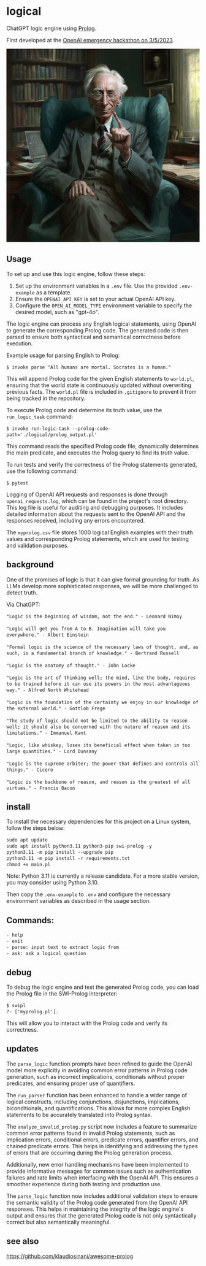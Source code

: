 # logical

ChatGPT logic engine using [Prolog](https://en.wikipedia.org/wiki/Prolog).

First developed at the [OpenAI emergency hackathon on 3/5/2023](https://twitter.com/nonmayorpete/status/1632456433102098434).

<img alt="Bertrand Russell" src="./russell.png" />

## Usage

To set up and use this logic engine, follow these steps:

1. Set up the environment variables in a `.env` file. Use the provided `.env-example` as a template.
2. Ensure the `OPENAI_API_KEY` is set to your actual OpenAI API key.
3. Configure the `OPEN_AI_MODEL_TYPE` environment variable to specify the desired model, such as "gpt-4o".

The logic engine can process any English logical statements, using OpenAI to generate the corresponding Prolog code. The generated code is then parsed to ensure both syntactical and semantical correctness before execution.

Example usage for parsing English to Prolog:
```
$ invoke parse "All humans are mortal. Socrates is a human."
```
This will append Prolog code for the given English statements to `world.pl`, ensuring that the world state is continuously updated without overwriting previous facts. The `world.pl` file is included in `.gitignore` to prevent it from being tracked in the repository.

To execute Prolog code and determine its truth value, use the `run_logic_task` command:
```
$ invoke run-logic-task --prolog-code-path='./logical/prolog_output.pl'
```
This command reads the specified Prolog code file, dynamically determines the main predicate, and executes the Prolog query to find its truth value.

To run tests and verify the correctness of the Prolog statements generated, use the following command:
```
$ pytest
```

Logging of OpenAI API requests and responses is done through `openai_requests.log`, which can be found in the project's root directory. This log file is useful for auditing and debugging purposes. It includes detailed information about the requests sent to the OpenAI API and the responses received, including any errors encountered.

The `myprolog.csv` file stores 1000 logical English examples with their truth values and corresponding Prolog statements, which are used for testing and validation purposes.

## background

One of the promises of logic is that it can give formal grounding for truth.
As LLMs develop more sophisticated responses, we will be more challenged to detect truth.

Via ChatGPT:

    "Logic is the beginning of wisdom, not the end." - Leonard Nimoy

    "Logic will get you from A to B. Imagination will take you everywhere." - Albert Einstein

    "Formal logic is the science of the necessary laws of thought, and, as such, is a fundamental branch of knowledge." - Bertrand Russell

    "Logic is the anatomy of thought." - John Locke

    "Logic is the art of thinking well; the mind, like the body, requires to be trained before it can use its powers in the most advantageous way." - Alfred North Whitehead

    "Logic is the foundation of the certainty we enjoy in our knowledge of the external world." - Gottlob Frege

    "The study of logic should not be limited to the ability to reason well; it should also be concerned with the nature of reason and its limitations." - Immanuel Kant

    "Logic, like whiskey, loses its beneficial effect when taken in too large quantities." - Lord Dunsany

    "Logic is the supreme arbiter; the power that defines and controls all things." - Cicero

    "Logic is the backbone of reason, and reason is the greatest of all virtues." - Francis Bacon



## install

To install the necessary dependencies for this project on a Linux system, follow the steps below:

```
sudo apt update
sudo apt install python3.11 python3-pip swi-prolog -y
python3.11 -m pip install --upgrade pip
python3.11 -m pip install -r requirements.txt
chmod +x main.pl
```

Note: Python 3.11 is currently a release candidate. For a more stable version, you may consider using Python 3.10.

Then copy the `.env-example` to `.env` and configure the necessary environment variables as described in the usage section.

## Commands:

    - help
    - exit
    - parse: input text to extract logic from
    - ask: ask a logical question


## debug

To debug the logic engine and test the generated Prolog code, you can load the Prolog file in the SWI-Prolog interpreter:

```
$ swipl
?- ['myprolog.pl'].
```

This will allow you to interact with the Prolog code and verify its correctness.

## updates

The `parse_logic` function prompts have been refined to guide the OpenAI model more explicitly in avoiding common error patterns in Prolog code generation, such as incorrect implications, conditionals without proper predicates, and ensuring proper use of quantifiers.

The `run_parser` function has been enhanced to handle a wider range of logical constructs, including conjunctions, disjunctions, implications, biconditionals, and quantifications. This allows for more complex English statements to be accurately translated into Prolog syntax.

The `analyze_invalid_prolog.py` script now includes a feature to summarize common error patterns found in invalid Prolog statements, such as implication errors, conditional errors, predicate errors, quantifier errors, and chained predicate errors. This helps in identifying and addressing the types of errors that are occurring during the Prolog generation process.

Additionally, new error handling mechanisms have been implemented to provide informative messages for common issues such as authentication failures and rate limits when interfacing with the OpenAI API. This ensures a smoother experience during both testing and production use.

The `parse_logic` function now includes additional validation steps to ensure the semantic validity of the Prolog code generated from the OpenAI API responses. This helps in maintaining the integrity of the logic engine's output and ensures that the generated Prolog code is not only syntactically correct but also semantically meaningful.

## see also

https://github.com/klaudiosinani/awesome-prolog
